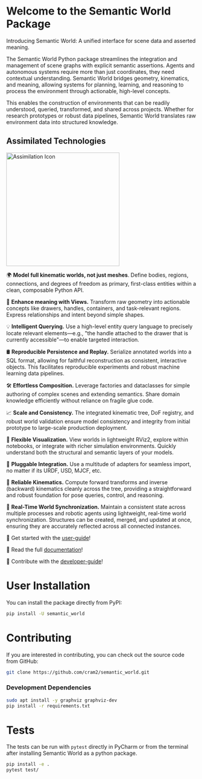 # Welcome to the Semantic World Package
Introducing Semantic World: A unified interface for scene data and asserted meaning.

The Semantic World Python package streamlines the integration and management of scene graphs with explicit semantic assertions.
Agents and autonomous systems require more than just coordinates, they need contextual understanding. 
Semantic World bridges geometry, kinematics, and meaning, allowing systems for planning, 
learning, and reasoning to process the environment through actionable, high-level concepts.

This enables the construction of environments that can be readily understood,
queried, transformed, and shared across projects.
Whether for research prototypes or robust data pipelines,
Semantic World translates raw environment data into structured knowledge.

## Assimilated Technologies

<image alt="Assimilation Icon" src="doc/_static/images/assimilation.png" style="width: 300px; height: auto; object-fit: contain;"></image>

🌍 **Model full kinematic worlds, not just meshes**. Define bodies, regions, connections, and degrees of freedom as primary, first-class entities within a clean, composable Python API.

🤔 **Enhance meaning with Views.** Transform raw geometry into actionable concepts like drawers, handles, containers, and task-relevant regions. Express relationships and intent beyond simple shapes.

💡 **Intelligent Querying.** Use a high-level entity query language to precisely locate relevant elements—e.g., "the handle attached to the drawer that is currently accessible"—to enable targeted interaction.


🛢️️ **Reproducible Persistence and Replay.** 
Serialize annotated worlds into a SQL format, allowing for faithful reconstruction as consistent, interactive objects. 
This facilitates reproducible experiments and robust machine learning data pipelines.

🛠️ **Effortless Composition.** 
Leverage factories and dataclasses for simple authoring of complex scenes and extending semantics. 
Share domain knowledge efficiently without reliance on fragile glue code.

📈 **Scale and Consistency.** 
The integrated kinematic tree, DoF registry, 
and robust world validation ensure model consistency and integrity from initial prototype to large-scale production deployment.

🔮 **Flexible Visualization.** 
View worlds in lightweight RViz2, explore within notebooks, or integrate with richer simulation environments. 
Quickly understand both the structural and semantic layers of your models.

🔌 **Pluggable Integration.** 
Use a multitude of adapters for seamless import, no matter if its URDF, USD, MJCF, etc. 

🦾 **Reliable Kinematics.** 
Compute forward transforms and inverse (backward) kinematics cleanly across the tree, 
providing a straightforward and robust foundation for pose queries, control, and reasoning.

👯‍ **Real-Time World Synchronization.** 
Maintain a consistent state across multiple processes and robotic agents using lightweight, 
real-time world synchronization. 
Structures can be created, merged, and updated at once, 
ensuring they are accurately reflected across all connected instances.

🚀 Get started with the [user-guide](https://cram2.github.io/semantic_world/user_guide.html#user-guide)!

📖 Read the full [documentation](https://cram2.github.io/semantic_world/intro.html)!

🤝 Contribute with the [developer-guide](https://cram2.github.io/semantic_world/developer_guide.html#developer-guide)!


# User Installation


You can install the package directly from PyPI:

```bash
pip install -U semantic_world
```

# Contributing

If you are interested in contributing, you can check out the source code from GitHub:

```bash
git clone https://github.com/cram2/semantic_world.git
```

### Development Dependencies

```bash
sudo apt install -y graphviz graphviz-dev
pip install -r requirements.txt
```


# Tests
The tests can be run with `pytest` directly in PyCharm or from the terminal after installing Semantic World as a python package.

```bash
pip install -e .
pytest test/
```

